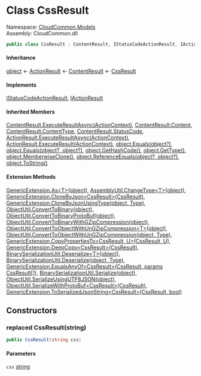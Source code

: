 #  Class CssResult

Namespace: [CloudCommon.Models](CloudCommon.Models.md)  
Assembly: CloudCommon.dll  

```csharp
public class CssResult : ContentResult, IStatusCodeActionResult, IActionResult
```

#### Inheritance

[object](https://learn.microsoft.com/dotnet/api/system.object) ← 
[ActionResult](https://learn.microsoft.com/dotnet/api/microsoft.aspnetcore.mvc.actionresult) ← 
[ContentResult](https://learn.microsoft.com/dotnet/api/microsoft.aspnetcore.mvc.contentresult) ← 
[CssResult](CloudCommon.Models.CssResult.md)

#### Implements

[IStatusCodeActionResult](https://learn.microsoft.com/dotnet/api/microsoft.aspnetcore.mvc.infrastructure.istatuscodeactionresult), 
[IActionResult](https://learn.microsoft.com/dotnet/api/microsoft.aspnetcore.mvc.iactionresult)

#### Inherited Members

[ContentResult.ExecuteResultAsync\(ActionContext\)](https://learn.microsoft.com/dotnet/api/microsoft.aspnetcore.mvc.contentresult.executeresultasync), 
[ContentResult.Content](https://learn.microsoft.com/dotnet/api/microsoft.aspnetcore.mvc.contentresult.content), 
[ContentResult.ContentType](https://learn.microsoft.com/dotnet/api/microsoft.aspnetcore.mvc.contentresult.contenttype), 
[ContentResult.StatusCode](https://learn.microsoft.com/dotnet/api/microsoft.aspnetcore.mvc.contentresult.statuscode), 
[ActionResult.ExecuteResultAsync\(ActionContext\)](https://learn.microsoft.com/dotnet/api/microsoft.aspnetcore.mvc.actionresult.executeresultasync), 
[ActionResult.ExecuteResult\(ActionContext\)](https://learn.microsoft.com/dotnet/api/microsoft.aspnetcore.mvc.actionresult.executeresult), 
[object.Equals\(object?\)](https://learn.microsoft.com/dotnet/api/system.object.equals\#system\-object\-equals\(system\-object\)), 
[object.Equals\(object?, object?\)](https://learn.microsoft.com/dotnet/api/system.object.equals\#system\-object\-equals\(system\-object\-system\-object\)), 
[object.GetHashCode\(\)](https://learn.microsoft.com/dotnet/api/system.object.gethashcode), 
[object.GetType\(\)](https://learn.microsoft.com/dotnet/api/system.object.gettype), 
[object.MemberwiseClone\(\)](https://learn.microsoft.com/dotnet/api/system.object.memberwiseclone), 
[object.ReferenceEquals\(object?, object?\)](https://learn.microsoft.com/dotnet/api/system.object.referenceequals), 
[object.ToString\(\)](https://learn.microsoft.com/dotnet/api/system.object.tostring)

#### Extension Methods

[GenericExtension.As<T\>\(object\)](CloudCommon.Extensions.GenericExtension.md\#CloudCommon\_Extensions\_GenericExtension\_As\_\_1\_System\_Object\_), 
[AssemblyUtil.ChangeType<T\>\(object\)](CloudCommon.Utils.AssemblyUtil.md\#CloudCommon\_Utils\_AssemblyUtil\_ChangeType\_\_1\_System\_Object\_), 
[GenericExtension.CloneByJson<CssResult\>\(CssResult\)](CloudCommon.Extensions.GenericExtension.md\#CloudCommon\_Extensions\_GenericExtension\_CloneByJson\_\_1\_\_\_0\_), 
[GenericExtension.CloneByJsonUsingType\(object, Type\)](CloudCommon.Extensions.GenericExtension.md\#CloudCommon\_Extensions\_GenericExtension\_CloneByJsonUsingType\_System\_Object\_System\_Type\_), 
[ObjectUtil.ConvertToBinary\(object\)](CloudCommon.Utils.ObjectUtil.md\#CloudCommon\_Utils\_ObjectUtil\_ConvertToBinary\_System\_Object\_), 
[ObjectUtil.ConvertToBinaryProtoBuf\(object\)](CloudCommon.Utils.ObjectUtil.md\#CloudCommon\_Utils\_ObjectUtil\_ConvertToBinaryProtoBuf\_System\_Object\_), 
[ObjectUtil.ConvertToBinaryWithGZipCompression\(object\)](CloudCommon.Utils.ObjectUtil.md\#CloudCommon\_Utils\_ObjectUtil\_ConvertToBinaryWithGZipCompression\_System\_Object\_), 
[ObjectUtil.ConvertToObjectWithUnGZipCompression<T\>\(object\)](CloudCommon.Utils.ObjectUtil.md\#CloudCommon\_Utils\_ObjectUtil\_ConvertToObjectWithUnGZipCompression\_\_1\_System\_Object\_), 
[ObjectUtil.ConvertToObjectWithUnGZipCompression\(object, Type\)](CloudCommon.Utils.ObjectUtil.md\#CloudCommon\_Utils\_ObjectUtil\_ConvertToObjectWithUnGZipCompression\_System\_Object\_System\_Type\_), 
[GenericExtension.CopyPropertiesTo<CssResult, U\>\(CssResult, U\)](CloudCommon.Extensions.GenericExtension.md\#CloudCommon\_Extensions\_GenericExtension\_CopyPropertiesTo\_\_2\_\_\_0\_\_\_1\_), 
[GenericExtension.DeepCopy<CssResult\>\(CssResult\)](CloudCommon.Extensions.GenericExtension.md\#CloudCommon\_Extensions\_GenericExtension\_DeepCopy\_\_1\_\_\_0\_), 
[BinarySerializationUtil.Deserialize<T\>\(object\)](CloudCommon.Utils.BinarySerializationUtil.md\#CloudCommon\_Utils\_BinarySerializationUtil\_Deserialize\_\_1\_System\_Object\_), 
[BinarySerializationUtil.Deserialize\(object, Type\)](CloudCommon.Utils.BinarySerializationUtil.md\#CloudCommon\_Utils\_BinarySerializationUtil\_Deserialize\_System\_Object\_System\_Type\_), 
[GenericExtension.EqualsAnyOf<CssResult\>\(CssResult, params CssResult\[\]\)](CloudCommon.Extensions.GenericExtension.md\#CloudCommon\_Extensions\_GenericExtension\_EqualsAnyOf\_\_1\_\_\_0\_\_\_0\_\_\_), 
[BinarySerializationUtil.Serialize\(object\)](CloudCommon.Utils.BinarySerializationUtil.md\#CloudCommon\_Utils\_BinarySerializationUtil\_Serialize\_System\_Object\_), 
[ObjectUtil.SerializeUsingUTF8JSON\(object\)](CloudCommon.Utils.ObjectUtil.md\#CloudCommon\_Utils\_ObjectUtil\_SerializeUsingUTF8JSON\_System\_Object\_), 
[ObjectUtil.SerializeWithProtoBuf<CssResult\>\(CssResult\)](CloudCommon.Utils.ObjectUtil.md\#CloudCommon\_Utils\_ObjectUtil\_SerializeWithProtoBuf\_\_1\_\_\_0\_), 
[GenericExtension.ToSerializedJsonString<CssResult\>\(CssResult, bool\)](CloudCommon.Extensions.GenericExtension.md\#CloudCommon\_Extensions\_GenericExtension\_ToSerializedJsonString\_\_1\_\_\_0\_System\_Boolean\_)

## Constructors

### replaced CssResult\(string\)

```csharp
public CssResult(string css)
```

#### Parameters

`css` [string](https://learn.microsoft.com/dotnet/api/system.string)

